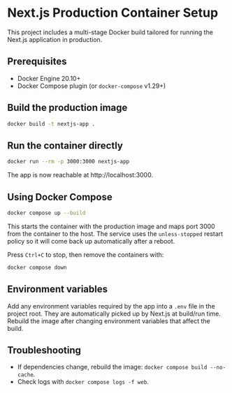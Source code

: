 # Next.js Production Container Setup

This project includes a multi-stage Docker build tailored for running the Next.js application in production.

## Prerequisites
- Docker Engine 20.10+
- Docker Compose plugin (or `docker-compose` v1.29+)

## Build the production image
```bash
docker build -t nextjs-app .
```

## Run the container directly
```bash
docker run --rm -p 3000:3000 nextjs-app
```
The app is now reachable at http://localhost:3000.

## Using Docker Compose
```bash
docker compose up --build
```
This starts the container with the production image and maps port 3000 from the container to the host. The service uses the `unless-stopped` restart policy so it will come back up automatically after a reboot.

Press `Ctrl+C` to stop, then remove the containers with:
```bash
docker compose down
```

## Environment variables
Add any environment variables required by the app into a `.env` file in the project root. They are automatically picked up by Next.js at build/run time. Rebuild the image after changing environment variables that affect the build.

## Troubleshooting
- If dependencies change, rebuild the image: `docker compose build --no-cache`.
- Check logs with `docker compose logs -f web`.
